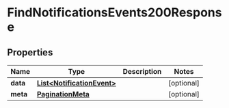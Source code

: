 

# FindNotificationsEvents200Response


## Properties

| Name | Type | Description | Notes |
|------------ | ------------- | ------------- | -------------|
|**data** | [**List&lt;NotificationEvent&gt;**](NotificationEvent.md) |  |  [optional] |
|**meta** | [**PaginationMeta**](PaginationMeta.md) |  |  [optional] |



